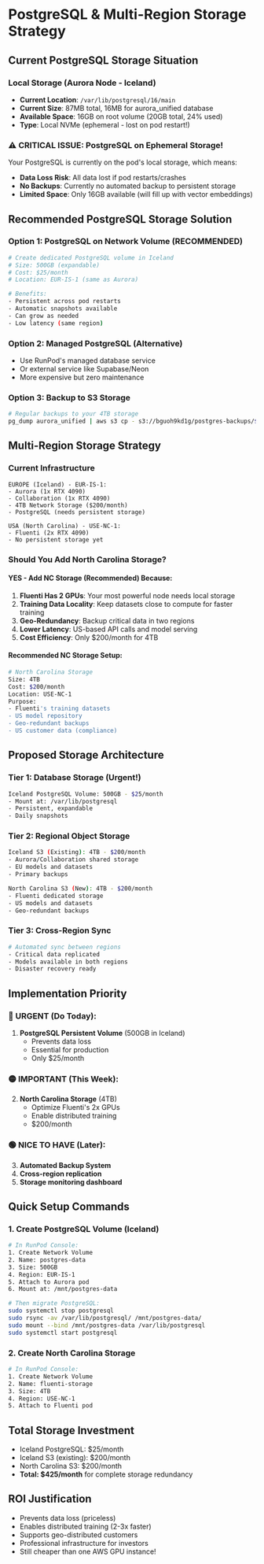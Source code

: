 # PostgreSQL & Multi-Region Storage Strategy

## Current PostgreSQL Storage Situation

### Local Storage (Aurora Node - Iceland)
- **Current Location**: `/var/lib/postgresql/16/main`
- **Current Size**: 87MB total, 16MB for aurora_unified database
- **Available Space**: 16GB on root volume (20GB total, 24% used)
- **Type**: Local NVMe (ephemeral - lost on pod restart!)

### ⚠️ CRITICAL ISSUE: PostgreSQL on Ephemeral Storage!
Your PostgreSQL is currently on the pod's local storage, which means:
- **Data Loss Risk**: All data lost if pod restarts/crashes
- **No Backups**: Currently no automated backup to persistent storage
- **Limited Space**: Only 16GB available (will fill up with vector embeddings)

## Recommended PostgreSQL Storage Solution

### Option 1: PostgreSQL on Network Volume (RECOMMENDED)
```bash
# Create dedicated PostgreSQL volume in Iceland
# Size: 500GB (expandable)
# Cost: $25/month
# Location: EUR-IS-1 (same as Aurora)

# Benefits:
- Persistent across pod restarts
- Automatic snapshots available
- Can grow as needed
- Low latency (same region)
```

### Option 2: Managed PostgreSQL (Alternative)
- Use RunPod's managed database service
- Or external service like Supabase/Neon
- More expensive but zero maintenance

### Option 3: Backup to S3 Storage
```bash
# Regular backups to your 4TB storage
pg_dump aurora_unified | aws s3 cp - s3://bguoh9kd1g/postgres-backups/$(date +%Y%m%d).sql --endpoint-url https://s3api-eur-is-1.runpod.io
```

## Multi-Region Storage Strategy

### Current Infrastructure
```
EUROPE (Iceland) - EUR-IS-1:
- Aurora (1x RTX 4090) 
- Collaboration (1x RTX 4090)
- 4TB Network Storage ($200/month)
- PostgreSQL (needs persistent storage)

USA (North Carolina) - USE-NC-1:
- Fluenti (2x RTX 4090)
- No persistent storage yet
```

### Should You Add North Carolina Storage?

#### YES - Add NC Storage (Recommended) Because:

1. **Fluenti Has 2 GPUs**: Your most powerful node needs local storage
2. **Training Data Locality**: Keep datasets close to compute for faster training
3. **Geo-Redundancy**: Backup critical data in two regions
4. **Lower Latency**: US-based API calls and model serving
5. **Cost Efficiency**: Only $200/month for 4TB

#### Recommended NC Storage Setup:
```bash
# North Carolina Storage
Size: 4TB
Cost: $200/month  
Location: USE-NC-1
Purpose:
- Fluenti's training datasets
- US model repository
- Geo-redundant backups
- US customer data (compliance)
```

## Proposed Storage Architecture

### Tier 1: Database Storage (Urgent!)
```bash
Iceland PostgreSQL Volume: 500GB - $25/month
- Mount at: /var/lib/postgresql
- Persistent, expandable
- Daily snapshots
```

### Tier 2: Regional Object Storage
```bash
Iceland S3 (Existing): 4TB - $200/month
- Aurora/Collaboration shared storage
- EU models and datasets
- Primary backups

North Carolina S3 (New): 4TB - $200/month  
- Fluenti dedicated storage
- US models and datasets
- Geo-redundant backups
```

### Tier 3: Cross-Region Sync
```bash
# Automated sync between regions
- Critical data replicated
- Models available in both regions
- Disaster recovery ready
```

## Implementation Priority

### 🔴 URGENT (Do Today):
1. **PostgreSQL Persistent Volume** (500GB in Iceland)
   - Prevents data loss
   - Essential for production
   - Only $25/month

### 🟡 IMPORTANT (This Week):
2. **North Carolina Storage** (4TB)
   - Optimize Fluenti's 2x GPUs
   - Enable distributed training
   - $200/month

### 🟢 NICE TO HAVE (Later):
3. **Automated Backup System**
4. **Cross-region replication**
5. **Storage monitoring dashboard**

## Quick Setup Commands

### 1. Create PostgreSQL Volume (Iceland)
```bash
# In RunPod Console:
1. Create Network Volume
2. Name: postgres-data
3. Size: 500GB
4. Region: EUR-IS-1
5. Attach to Aurora pod
6. Mount at: /mnt/postgres-data

# Then migrate PostgreSQL:
sudo systemctl stop postgresql
sudo rsync -av /var/lib/postgresql/ /mnt/postgres-data/
sudo mount --bind /mnt/postgres-data /var/lib/postgresql
sudo systemctl start postgresql
```

### 2. Create North Carolina Storage
```bash
# In RunPod Console:
1. Create Network Volume  
2. Name: fluenti-storage
3. Size: 4TB
4. Region: USE-NC-1
5. Attach to Fluenti pod
```

## Total Storage Investment
- Iceland PostgreSQL: $25/month
- Iceland S3 (existing): $200/month  
- North Carolina S3: $200/month
- **Total: $425/month** for complete storage redundancy

## ROI Justification
- Prevents data loss (priceless)
- Enables distributed training (2-3x faster)
- Supports geo-distributed customers
- Professional infrastructure for investors
- Still cheaper than one AWS GPU instance!
